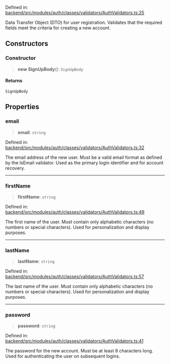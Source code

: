Defined in: [backend/src/modules/auth/classes/validators/AuthValidators.ts:25](https://github.com/continuousactivelearning/vibe/blob/e164f8b2c6380dfb48305a4531b51d78f4a518e5/backend/src/modules/auth/classes/validators/AuthValidators.ts#L25)

Data Transfer Object (DTO) for user registration.
Validates that the required fields meet the criteria for creating a new account.

## Constructors

### Constructor

> **new SignUpBody**(): `SignUpBody`

#### Returns

`SignUpBody`

## Properties

### email

> **email**: `string`

Defined in: [backend/src/modules/auth/classes/validators/AuthValidators.ts:32](https://github.com/continuousactivelearning/vibe/blob/e164f8b2c6380dfb48305a4531b51d78f4a518e5/backend/src/modules/auth/classes/validators/AuthValidators.ts#L32)

The email address of the new user.
Must be a valid email format as defined by the IsEmail validator.
Used as the primary login identifier and for account recovery.

***

### firstName

> **firstName**: `string`

Defined in: [backend/src/modules/auth/classes/validators/AuthValidators.ts:49](https://github.com/continuousactivelearning/vibe/blob/e164f8b2c6380dfb48305a4531b51d78f4a518e5/backend/src/modules/auth/classes/validators/AuthValidators.ts#L49)

The first name of the user.
Must contain only alphabetic characters (no numbers or special characters).
Used for personalization and display purposes.

***

### lastName

> **lastName**: `string`

Defined in: [backend/src/modules/auth/classes/validators/AuthValidators.ts:57](https://github.com/continuousactivelearning/vibe/blob/e164f8b2c6380dfb48305a4531b51d78f4a518e5/backend/src/modules/auth/classes/validators/AuthValidators.ts#L57)

The last name of the user.
Must contain only alphabetic characters (no numbers or special characters).
Used for personalization and display purposes.

***

### password

> **password**: `string`

Defined in: [backend/src/modules/auth/classes/validators/AuthValidators.ts:41](https://github.com/continuousactivelearning/vibe/blob/e164f8b2c6380dfb48305a4531b51d78f4a518e5/backend/src/modules/auth/classes/validators/AuthValidators.ts#L41)

The password for the new account.
Must be at least 8 characters long.
Used for authenticating the user on subsequent logins.
